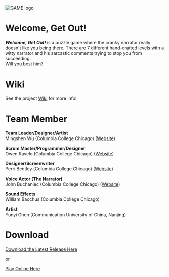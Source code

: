 ![GAME logo](https://raw.githubusercontent.com/sim2kid/GAME/main/Assets/Sprites/Logo.png)


# Welcome, Get Out!
<p><i><b>Welcome, Get Out!</b></i> is a puzzle game where the cranky narrator really doesn't like you being there. There are 7 different hand-crafted levels with a witty narrator and his sarcastic comments trying to stop you from succeeding.<br>
Will you best him?</p>



# Wiki
See the project [Wiki](https://github.com/sim2kid/GAME/wiki) for more info!



# Team Member
**Team Leader/Designer/Artist**<br>
Mingshen Wu (Columbia College Chicago) ([Website](https://mingshenwu.myportfolio.com/))


**Scrum Master/Programmer/Designer**<br>
Owen Ravelo (Columbia College Chicago) ([Website](https://simmgames.com))


**Designer/Screenwriter**<br>
Perri Bentley (Columbia College Chicago) ([Website](https://perribentley.myportfolio.com/))


**Voice Actor (The Narrator)**<br>
John Buchaniec (Columbia College Chicago) ([Website](https://johnbuchaniechoard.com/))


**Sound Effects**<br>
William Bacchus (Columbia College Chicago)


**Artist**<br>
Yunyi Chen (Communication University of China, Nanjing)



# Download
[Download the Latest Release Here](https://github.com/sim2kid/GAME/releases)<br>


or


[Play Online Here](https://simm.games/game)

